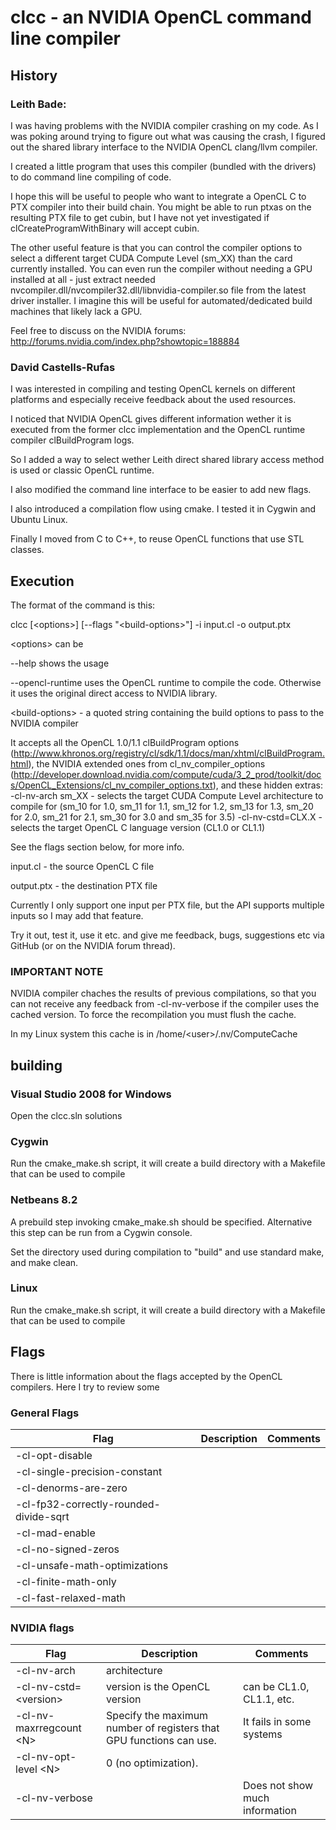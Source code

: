 # clcc - an NVIDIA OpenCL command line compiler

## History

### Leith Bade:

I was having problems with the NVIDIA compiler crashing on my code. As I was poking around trying to figure out what was causing the crash, I figured out the shared library interface to the NVIDIA OpenCL clang/llvm compiler.

I created a little program that uses this compiler (bundled with the drivers) to do command line compiling of code.

I hope this will be useful to people who want to integrate a OpenCL C to PTX compiler into their build chain. You might be able to run ptxas on the resulting PTX file to get cubin, but I have not yet investigated if clCreateProgramWithBinary will accept cubin.

The other useful feature is that you can control the compiler options to select a different target CUDA Compute Level (sm_XX) than the card currently installed. You can even run the compiler without needing a GPU installed at all - just extract needed nvcompiler.dll/nvcompiler32.dll/libnvidia-compiler.so file from the latest driver installer. I imagine this will be useful for automated/dedicated build machines that likely lack a GPU.

Feel free to discuss on the NVIDIA forums:
http://forums.nvidia.com/index.php?showtopic=188884

### David Castells-Rufas

I was interested in compiling and testing OpenCL kernels on different platforms and especially receive feedback about the used resources.

I noticed that NVIDIA OpenCL gives different information wether it is executed from the former clcc implementation and the OpenCL runtime compiler clBuildProgram logs.

So I added a way to select wether Leith direct shared library access method is used or classic OpenCL runtime. 

I also modified the command line interface to be easier to add new flags. 

I also introduced a compilation flow using cmake. I tested it in Cygwin and Ubuntu Linux.

Finally I moved from C to C++, to reuse OpenCL functions that use STL classes.

## Execution

The format of the command is this:

clcc [&lt;options&gt;] [--flags "&lt;build-options&gt;"] -i input.cl -o output.ptx

&lt;options&gt; can be 

--help      shows the usage 

--opencl-runtime    uses the OpenCL runtime to compile the code. Otherwise it uses the original direct access to NVIDIA library.

&lt;build-options&gt; - a quoted string containing the build options to pass to the NVIDIA compiler 

It accepts all the OpenCL 1.0/1.1 clBuildProgram options (http://www.khronos.org/registry/cl/sdk/1.1/docs/man/xhtml/clBuildProgram.html), the NVIDIA extended ones from cl_nv_compiler_options (http://developer.download.nvidia.com/compute/cuda/3_2_prod/toolkit/docs/OpenCL_Extensions/cl_nv_compiler_options.txt), and these hidden extras:
-cl-nv-arch sm_XX - selects the target CUDA Compute Level architecture to compile for (sm_10 for 1.0, sm_11 for 1.1, sm_12 for 1.2, sm_13 for 1.3, sm_20 for 2.0, sm_21 for 2.1, sm_30 for 3.0 and sm_35 for 3.5)
-cl-nv-cstd=CLX.X - selects the target OpenCL C language version (CL1.0 or CL1.1)

See the flags section below, for more info.

input.cl - the source OpenCL C file

output.ptx - the destination PTX file

Currently I only support one input per PTX file, but the API supports multiple inputs so I may add that feature.

Try it out, test it, use it etc. and give me feedback, bugs, suggestions etc via GitHub (or on the NVIDIA forum thread).

### IMPORTANT NOTE

NVIDIA compiler chaches the results of previous compilations, so that you can not receive any feedback
from -cl-nv-verbose if the compiler uses the cached version. To force the recompilation you must flush the cache.

In my Linux system this cache is in /home/&lt;user&gt;/.nv/ComputeCache


## building

### Visual Studio 2008 for Windows 

Open the clcc.sln solutions

### Cygwin

Run the cmake_make.sh script, it will create a build directory with a Makefile that can be used to compile

### Netbeans 8.2

A prebuild step invoking cmake_make.sh should be specified. Alternative this step can be run from a Cygwin console.

Set the directory used during compilation to "build" and use standard make, and make clean.

### Linux

Run the cmake_make.sh script, it will create a build directory with a Makefile that can be used to compile


## Flags

There is little information about the flags accepted by the OpenCL compilers. Here I try to review some


### General Flags

| Flag | Description | Comments |
|------|-------------|----------|
| -cl-opt-disable | 
| -cl-single-precision-constant
| -cl-denorms-are-zero
| -cl-fp32-correctly-rounded-divide-sqrt
| -cl-mad-enable
| -cl-no-signed-zeros
| -cl-unsafe-math-optimizations
| -cl-finite-math-only
| -cl-fast-relaxed-math

### NVIDIA flags

| Flag | Description | Comments |
|------|-------------|----------|
| -cl-nv-arch | architecture | |
| -cl-nv-cstd=&lt;version&gt; | version is the OpenCL version | can be CL1.0, CL1.1, etc. |
| -cl-nv-maxrregcount &lt;N&gt; | Specify the maximum number of registers that GPU functions can use. | It fails in some systems|
| -cl-nv-opt-level &lt;N&gt; | 0 (no optimization). | |
| -cl-nv-verbose | | Does not show much information |